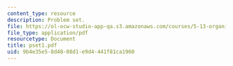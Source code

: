```yaml
---
content_type: resource
description: Problem set.
file: https://ol-ocw-studio-app-qa.s3.amazonaws.com/courses/5-13-organic-chemistry-ii-fall-2006/9b4e35e58d4808d1e9d4441f81ca1960_pset1.pdf
file_type: application/pdf
resourcetype: Document
title: pset1.pdf
uid: 9b4e35e5-8d48-08d1-e9d4-441f81ca1960
---
```


